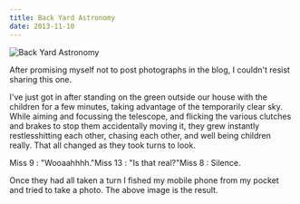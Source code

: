 ```yaml
---
title: Back Yard Astronomy
date: 2013-11-10
---
```


![Back Yard Astronomy](https://source.unsplash.com/4v9Kk01mEbY/1600x900)

After promising myself not to post photographs in the blog, I couldn't resist sharing this one.

I've just got in after standing on the green outside our house with the children for a few minutes, taking advantage of the temporarily clear sky. While aiming and focussing the telescope, and flicking the various clutches and brakes to stop them accidentally moving it, they grew instantly restlesshitting each other, chasing each other, and well being children really. That all changed as they took turns to look.

Miss 9 : "Wooaahhhh."Miss 13 : "Is that real?"Miss 8 : Silence.

Once they had all taken a turn I fished my mobile phone from my pocket and tried to take a photo. The above image is the result.